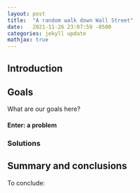 ```yaml
---
layout: post
title:  "A random walk down Wall Street"
date:   2021-11-26 23:07:59 -0500
categories: jekyll update
mathjax: true
---
```


## Introduction



## Goals

What are our goals here?



#### Enter: a problem


### Solutions


## Summary and conclusions

To conclude: